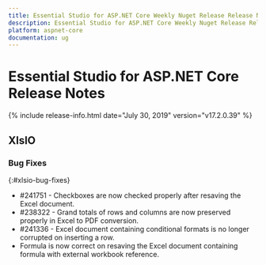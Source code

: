 ```yaml
---
title: Essential Studio for ASP.NET Core Weekly Nuget Release Release Notes  
description: Essential Studio for ASP.NET Core Weekly Nuget Release Release Notes  
platform: aspnet-core
documentation: ug
---
```


# Essential Studio for ASP.NET Core  Release Notes  

{% include release-info.html date="July 30, 2019"  version="v17.2.0.39" %} 






## XlsIO

### Bug Fixes
{:#xlsio-bug-fixes}

* \#241751 - Checkboxes are now checked properly after resaving the Excel document.
* \#238322 - Grand totals of rows and columns are now preserved properly in Excel to PDF conversion.
* \#241336 - Excel document containing conditional formats is no longer corrupted on inserting a row.
* Formula is now correct on resaving the Excel document containing formula with external workbook reference.
